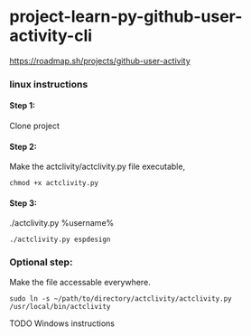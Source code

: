 # project-learn-py-github-user-activity-cli
https://roadmap.sh/projects/github-user-activity

### linux instructions

#### Step 1:
Clone project

#### Step 2:
Make the actclivity/actclivity.py file executable, 

```
chmod +x actclivity.py
```

#### Step 3:
./actclivity.py %username%
```
./actclivity.py espdesign
```
### Optional step:
Make the file accessable everywhere.
```
sudo ln -s ~/path/to/directory/actclivity/actclivity.py /usr/local/bin/actclivity
```

TODO Windows instructions
